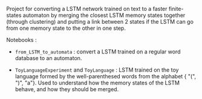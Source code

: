 Project for converting a LSTM network trained on text to a faster finite-states automaton by merging the closest LSTM memory states together (through clustering) and putting a link between 2 states if the LSTM can go from one memory state to the other in one step. 

Notebooks :

- `from_LSTM_to_automata` : convert a LSTM trained on a regular word database to an automaton.

- `ToyLanguageExperiment` and `ToyLanguage` : LSTM trained on the toy language formed by the well-parenthesed words from the alphabet { "(", ")", "a"}. Used to understand how the memory states of the LSTM behave, and how they should be merged. 
